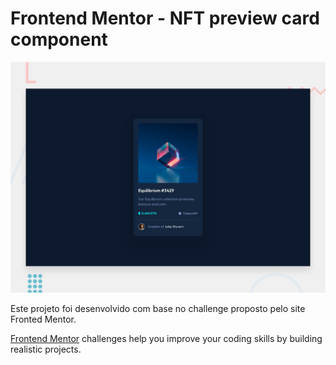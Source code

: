 # Frontend Mentor - NFT preview card component

![Design preview for the NFT preview card component coding challenge](cartao-de-visualizacao.png)

Este projeto foi desenvolvido com base no challenge proposto pelo site Fronted Mentor.

[Frontend Mentor](https://www.frontendmentor.io) challenges help you improve your coding skills by building realistic projects.